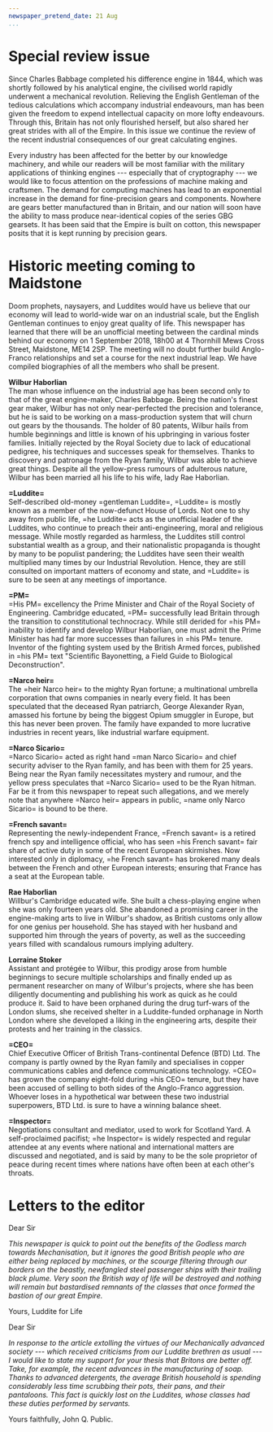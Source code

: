 ```yaml
---
newspaper_pretend_date: 21 Aug
...
```


# Special review issue

Since Charles Babbage completed his difference engine in 1844, which was shortly followed by his analytical engine, the civilised world rapidly underwent a mechanical revolution. Relieving the English Gentleman of the tedious calculations which accompany industrial endeavours, man has been given the freedom to expend intellectual capacity on more lofty endeavours.
Through this, Britain has not only flourished herself, but also shared her great strides with all of the Empire.
In this issue we continue the review of the recent industrial consequences of our great calculating engines.

Every industry has been affected for the better by our knowledge machinery, and while our readers will be most familiar with the military applications of thinking engines --- especially that of cryptography --- we would like to focus attention on the professions of machine making and craftsmen.
The demand for computing machines has lead to an exponential increase in the demand for fine-precision gears and components. Nowhere are gears better manufactured than in Britain, and our nation will soon have the ability to mass produce near-identical copies of the series GBG gearsets. It has been said that the Empire is built on cotton, this newspaper posits that it is kept running by precision gears.

# Historic meeting coming to Maidstone
Doom prophets, naysayers, and Luddites would have us believe that our economy will lead to world-wide war on an industrial scale, but the English Gentleman continues to enjoy great quality of life. This newspaper has learned that there will be an unofficial meeting between the cardinal minds behind our economy on 1 September 2018, 18h00 at 4 Thornhill Mews Cross Street, Maidstone, ME14 2SP. The meeting will no doubt further build Anglo-Franco relationships and set a course for the next industrial leap. We have compiled biographies of all the members who shall be present.

**Wilbur Haborlian** \
The man whose influence on the industrial age has been second only to that of the great engine-maker, Charles Babbage. Being the nation's finest gear maker, Wilbur has not only near-perfected the precision and tolerance, but he is said to be working on a mass-production system that will churn out gears by the thousands.
The holder of 80 patents, Wilbur hails from humble beginnings and little is known of his upbringing in various foster families. Initially rejected by the Royal Society due to lack of educational pedigree, his techniques and successes speak for themselves.
Thanks to discovery and patronage from the Ryan family, Wilbur was able to achieve great things.
Despite all the yellow-press rumours of adulterous nature, Wilbur has been married all his life to his wife, lady Rae Haborlian.

**=Luddite=** \
Self-described old-money =gentleman Luddite=, =Luddite= is mostly known as a member of the now-defunct House of Lords. Not one to shy away from public life, =he Luddite= acts as the unofficial leader of the Luddites, who continue to preach their anti-engineering, moral and religious message.
While mostly regarded as harmless, the Luddites still control substantial wealth as a group, and their nationalistic propaganda is thought by many to be populist pandering; the Luddites have seen their wealth multiplied many times by our Industrial Revolution.
Hence, they are still consulted on important matters of economy and state, and =Luddite= is sure to be seen at any meetings of importance.


**=PM=** \
=His PM= excellency the Prime Minister and Chair of the Royal Society of Engineering.
Cambridge educated, =PM= successfully lead Britain through the transition to constitutional technocracy. While still derided for =his PM= inability to identify and develop Wilbur Haborlian, one must admit the Prime Minister has had far more successes than failures in =his PM= tenure.
Inventor of the fighting system used by the British Armed forces, published in =his PM= text "Scientific Bayonetting, a Field Guide to Biological Deconstruction".


**=Narco heir=** \
The =heir Narco heir= to the mighty Ryan fortune; a multinational umbrella corporation that owns companies in nearly every field. It has been speculated that the deceased Ryan patriarch, George Alexander Ryan, amassed his fortune by being the biggest Opium smuggler in Europe, but this has never been proven.
The family have expanded to more lucrative industries in recent years, like industrial warfare equipment.

**=Narco Sicario=** \
=Narco Sicario= acted as right hand =man Narco Sicario= and chief security adviser to the Ryan family, and has been with them for 25 years. Being near the Ryan family necessitates mystery and rumour, and the yellow press speculates that =Narco Sicario= used to be the Ryan hitman. Far be it from this newspaper to repeat such allegations, and we merely note that anywhere =Narco heir= appears in public, =name only Narco Sicario= is bound to be there.


**=French savant=** \
Representing the newly-independent France, =French savant= is a retired french spy and intelligence official, who has seen =his French savant= fair share of active duty in some of the recent European skirmishes.
Now interested only in diplomacy, =he French savant= has brokered many deals between the French and other European interests; ensuring that France has a seat at the European table.

**Rae Haborlian** \
Willbur's Cambridge educated wife. She built a chess-playing engine when she was only fourteen years old.
She abandoned a promising career in the engine-making arts to live in Wilbur's shadow, as British customs only allow for one genius per household.
She has stayed with her husband and supported him through the years of poverty, as well as the succeeding years filled with scandalous rumours implying adultery. 

**Lorraine Stoker** \
Assistant and protégée to Wilbur, this prodigy arose from humble beginnings to secure multiple scholarships and finally ended up as permanent researcher on many of Wilbur's projects, where she has been diligently documenting and publishing his work as quick as he could produce it.
Said to have been orphaned during the drug turf-wars of the London slums, she received shelter in a Luddite-funded orphanage in North London where she developed a liking in the engineering arts, despite their protests and her training in the classics.

**=CEO=**  \
Chief Executive Officer of British Trans-continental Defence (BTD) Ltd.
The company is partly owned by the Ryan family and specialises in copper communications cables and defence communications technology. =CEO= has grown the company eight-fold during =his CEO= tenure, but they have been accused of selling to both sides of the Anglo-Franco aggression. Whoever loses in a hypothetical war between these two industrial superpowers, BTD Ltd. is sure to have a winning balance sheet.

**=Inspector=**  \
Negotiations consultant and mediator, used to work for Scotland Yard.
A self-proclaimed pacifist; =he Inspector= is widely respected and regular attendee at any events where national and international matters are discussed and negotiated, and is said by many to be the sole proprietor of peace during recent times where nations have often been at each other's throats.

# Letters to the editor

Dear Sir

*This newspaper is quick to point out the benefits of the Godless march towards Mechanisation, but it ignores the good British people who are either being replaced by machines, or the scourge filtering through our borders on the beastly, newfangled steel passenger ships with their trailing black plume. Very soon the British way of life will be destroyed and nothing will remain but bastardised remnants of the classes that once formed the bastion of our great Empire.*

Yours, Luddite for Life

Dear Sir

*In response to the article extolling the virtues of our Mechanically advanced society --- which received criticisms from our Luddite brethren as usual --- I would like to state my support for your thesis that Britons are better off. Take, for example, the recent advances in the manufacturing of soap. Thanks to advanced detergents, the average British household is spending considerably less time scrubbing their pots, their pans, and their pantaloons. This fact is quickly lost on the Luddites, whose classes had these duties performed by servants.*

Yours faithfully, John Q. Public.


